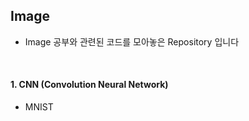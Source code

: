 ## Image

- Image 공부와 관련된 코드를 모아놓은 Repository 입니다

  <br/>

#### 1. CNN (Convolution Neural Network)

- MNIST